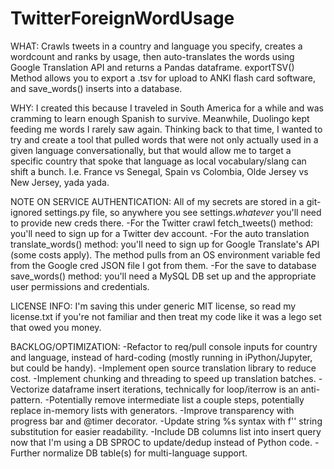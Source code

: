 # TwitterForeignWordUsage
WHAT:
Crawls tweets in a country and language you specify, creates a wordcount and ranks by usage, then auto-translates the words using Google Translation API and returns a Pandas dataframe. exportTSV() Method allows you to export a .tsv for upload to ANKI flash card software, and save_words() inserts into a database.

WHY:
I created this because I traveled in South America for a while and was cramming to learn enough Spanish to survive. Meanwhile, Duolingo kept feeding me words I rarely saw again. Thinking back to that time, I wanted to try and create a tool that pulled words that were not only actually used in a given language conversationally, but that would allow me to target a specific country that spoke that language as local vocabulary/slang can shift a bunch. I.e. France vs Senegal, Spain vs Colombia, Olde Jersey vs New Jersey, yada yada.

NOTE ON SERVICE AUTHENTICATION: 
All of my secrets are stored in a git-ignored settings.py file, so anywhere you see settings.*whatever* you'll need to provide new creds there. 
-For the Twitter crawl fetch_tweets() method: you'll need to sign up for a Twitter dev account.
-For the auto translation translate_words() method: you'll need to sign up for Google Translate's API (some costs apply). The method pulls from an OS environment variable fed from the Google cred JSON file I got from them.
-For the save to database save_words() method: you'll need a MySQL DB set up and the appropriate user permissions and credentials.

LICENSE INFO:
I'm saving this under generic MIT license, so read my license.txt if you're not familiar and then treat my code like it was a lego set that owed you money.

BACKLOG/OPTIMIZATION:
-Refactor to req/pull console inputs for country and language, instead of hard-coding (mostly running in iPython/Jupyter, but could be handy).
-Implement open source translation library to reduce cost.
-Implement chunking and threading to speed up translation batches.
-Vectorize dataframe insert iterations, technically for loop/iterrow is an anti-pattern.
-Potentially remove intermediate list a couple steps, potentially replace in-memory lists with generators.
-Improve transparency with progress bar and @timer decorator.
-Update string %s syntax with f'' string substitution for easier readability. 
-Include DB columns list into insert query now that I'm using a DB SPROC to update/dedup instead of Python code.
-Further normalize DB table(s) for multi-language support.

